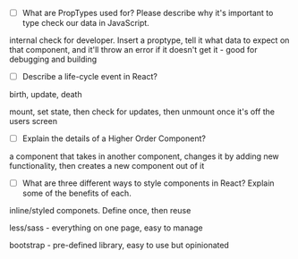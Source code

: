 - [ ] What are PropTypes used for? Please describe why it's important to type check our data in JavaScript.

internal check for developer.  Insert a proptype, tell it what data to expect on that component, and it'll throw an error if it doesn't get it - good for debugging and building

- [ ] Describe a life-cycle event in React?

birth, update, death

mount, set state, then check for updates, then unmount once it's off the users screen

- [ ] Explain the details of a Higher Order Component?

a component that takes in another component, changes it by adding new functionality, then creates a new component out of it

- [ ] What are three different ways to style components in React? Explain some of the benefits of each.

inline/styled componets.  Define once, then reuse

less/sass - everything on one page, easy to manage

bootstrap - pre-defined library, easy to use but opinionated
